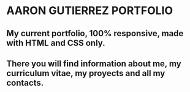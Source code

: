# AARON GUTIERREZ PORTFOLIO

## My current portfolio, 100% responsive, made with HTML and CSS only.
## There you will find information about me, my curriculum vitae, my proyects and all my contacts.
